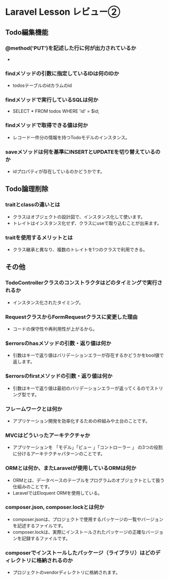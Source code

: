 # Laravel Lesson レビュー②

## Todo編集機能

### @method('PUT')を記述した行に何が出力されているか
- <input type="hidden" name="_method" value="PUT">

### findメソッドの引数に指定しているIDは何のIDか
- todosテーブルのidカラムのid

### findメソッドで実行しているSQLは何か
- SELECT * FROM todos WHERE 'id' = $id;

### findメソッドで取得できる値は何か
- レコード一件分の情報を持つTodoモデルのインスタンス。

### saveメソッドは何を基準にINSERTとUPDATEを切り替えているのか
- idプロパティが存在しているのかどうかです。

## Todo論理削除

### traitとclassの違いとは
- クラスはオブジェクトの設計図で、インスタンス化して使います。
- トレイトはインスタンス化せず、クラスにuseで取り込むことが出来ます。

### traitを使用するメリットとは
- クラス継承と異なり、複数のトレイトを1つのクラスで利用できる。

## その他

### TodoControllerクラスのコンストラクタはどのタイミングで実行されるか
- インスタンス化されたタイミング。

### RequestクラスからFormRequestクラスに変更した理由
- コードの保守性や再利用性が上がるから。

### $errorsのhasメソッドの引数・返り値は何か
- 引数はキーで返り値はバリデーションエラーが存在するかどうかをbool値で返します。

### $errorsのfirstメソッドの引数・返り値は何か
- 引数はキーで返り値は最初のバリデーションエラーが返ってくるのでストリング型です。

### フレームワークとは何か
- アプリケーション開発を効率化するための枠組みや土台のことです。

### MVCはどういったアーキテクチャか
- アプリケーションを 「モデル」「ビュー 」「コントローラー 」 の3つの役割に分けるアーキテクチャパターンのことです。

### ORMとは何か、またLaravelが使用しているORMは何か
- ORMとは、データベースのテーブルをプログラムのオブジェクトとして扱う仕組みのことです。
- LaravelではEloquent ORMを使用している。

### composer.json, composer.lockとは何か
- composer.jsonは、プロジェクトで使用するパッケージの一覧やバージョンを記述するファイルです。
- composer.lockは、実際にインストールされたパッケージの正確なバージョンを記録するファイルです。

### composerでインストールしたパッケージ（ライブラリ）はどのディレクトリに格納されるのか
- プロジェクトのvendorディレクトリに格納されます。